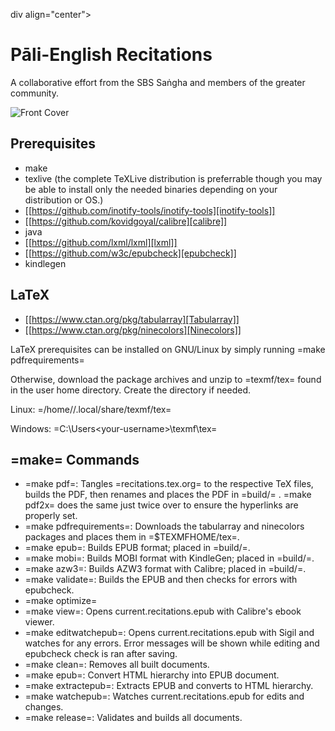 div align="center">

# Pāli-English Recitations

A collaborative effort from the SBS Saṅgha and members of the greater community.

![Front Cover](./assets/illustrations/A5/front-cover.jpg)
<!-- ![Doom Emacs Screenshot](https://raw.githubusercontent.com/doomemacs/doomemacs/screenshots/main.png) -->

</div>

## Prerequisites
- make
- texlive (the complete TeXLive distribution is preferrable though you may be able to install only the needed binaries depending on your distribution or OS.)
- [[https://github.com/inotify-tools/inotify-tools][inotify-tools]]
- [[https://github.com/kovidgoyal/calibre][calibre]]
- java
- [[https://github.com/lxml/lxml][lxml]]
- [[https://github.com/w3c/epubcheck][epubcheck]]
- kindlegen

## LaTeX
- [[https://www.ctan.org/pkg/tabularray][Tabularray]]
- [[https://www.ctan.org/pkg/ninecolors][Ninecolors]]

LaTeX prerequisites can be installed on GNU/Linux by simply running =make pdfrequirements=

Otherwise, download the package archives and unzip to =texmf/tex= found in the user home directory. Create the directory if needed.

Linux: =/home/<your-username>/.local/share/texmf/tex=

Windows: =C:\Users\<your-username>\texmf\tex=

## =make= Commands
- =make pdf=: Tangles =recitations.tex.org= to the respective TeX files, builds the PDF, then renames and places the PDF in =build/= . =make pdf2x= does the same just twice over to ensure the hyperlinks are properly set.
- =make pdfrequirements=: Downloads the tabularray and ninecolors packages and places them in =$TEXMFHOME/tex=.
- =make epub=: Builds EPUB format; placed in =build/=.
- =make mobi=: Builds MOBI format with KindleGen; placed in =build/=.
- =make azw3=: Builds AZW3 format with Calibre; placed in =build/=.
- =make validate=: Builds the EPUB and then checks for errors with epubcheck.
- =make optimize=
- =make view=: Opens current.recitations.epub with Calibre's ebook viewer.
- =make editwatchepub=: Opens current.recitations.epub with Sigil and watches for any errors. Error messages will be shown while editing and epubcheck check is ran after saving.
- =make clean=: Removes all built documents.
- =make epub=: Convert HTML hierarchy into EPUB document.
- =make extractepub=: Extracts EPUB and converts to HTML hierarchy.
- =make watchepub=: Watches current.recitations.epub for edits and changes.
- =make release=: Validates and builds all documents.
